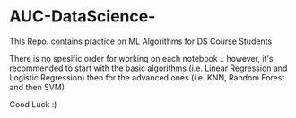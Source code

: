 # AUC-DataScience-
This Repo. contains practice on ML Algorithms for DS Course Students

There is no spesific order for working on each notebook .. however, it's recommended to start with the basic algorithms (i.e. Linear Regression and Logistic Regression) then for the advanced ones (i.e. KNN, Random Forest and then SVM)


Good Luck :) 
